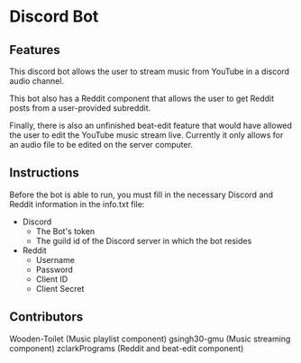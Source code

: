 # Discord Bot

## Features
This discord bot allows the user to stream music from YouTube in a discord audio channel.

This bot also has a Reddit component that allows the user to get Reddit posts from a user-provided subreddit.

Finally, there is also an unfinished beat-edit feature that would have allowed the user to edit the YouTube music stream live. Currently it only allows for an audio file to be edited on the server computer.


## Instructions

Before the bot is able to run, you must fill in the necessary Discord and Reddit information in the info.txt file:

- Discord
  - The Bot's token
  - The guild id of the Discord server in which the bot resides
- Reddit
  - Username
  - Password
  - Client ID
  - Client Secret


## Contributors

Wooden-Toilet (Music playlist component)
gsingh30-gmu (Music streaming component)
zclarkPrograms (Reddit and beat-edit component)